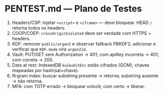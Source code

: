# PENTEST.md — Plano de Testes
1) Headers/CSP: injetar `<script>` e `<iframe>` — deve bloquear. HEAD `/` retorna todos os headers.
2) COOP/COEP: `crossOriginIsolated` deve ser verdade com HTTPS + headers.
3) KDF: remover `public/argon2` e observar fallback PBKDF2; adicionar e verificar que `KDF.mode` vira `argon2id`.
4) Vault: PUT/GET sem Authorization → 401; com apiKey incorreta → 401; com correta → 200.
5) Data at rest: IndexedDB `kv`/`auditEnc` estão cifrados (GCM); chaves mapeadas por hash(sal+chave).
6) N‑gram index: buscar substring presente → retorna; substring ausente → não retorna.
7) MFA: com TOTP errado → bloquear unlock; com certo → liberar.
